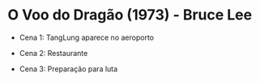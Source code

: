 # O Voo do Dragão (1973) - Bruce Lee

- Cena 1: TangLung aparece no aeroporto

- Cena 2: Restaurante

- Cena 3: Preparação para luta

